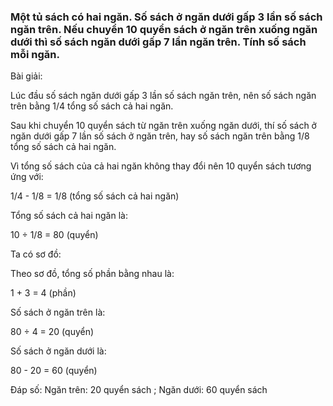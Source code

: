 
### Một tủ sách có hai ngăn. Số sách ở ngăn dưới gấp 3 lần số sách ngăn trên. Nếu chuyển 10 quyển sách ở ngăn trên xuống ngăn dưới thì số sách ngăn dưới gấp 7 lần ngăn trên. Tính số sách mỗi ngăn.

Bài giải:

Lúc đầu số sách ngăn dưới gấp 3 lần số sách ngăn trên, nên số sách ngăn trên bằng 1/4 tổng số sách cả hai ngăn.

Sau khi chuyển 10 quyển sách từ ngăn trên xuống ngăn dưới, thí số sách ở ngăn dưới gấp 7 lần số sách ở ngăn trên, hay số sách ngăn trên bằng 1/8 tổng số sách cả hai ngăn.

Vì tổng số sách của cả hai ngăn không thay đổi nên 10 quyển sách tương ứng với:

  1/4 - 1/8 = 1/8 (tổng số sách cả hai ngăn)

Tổng số sách cả hai ngăn là:

  10 ÷ 1/8 = 80 (quyển)

Ta có sơ đồ:


Theo sơ đồ, tổng số phần bằng nhau là:

  1 + 3 = 4 (phần)

Số sách ở ngăn trên là:

  80 ÷ 4 = 20 (quyển)

Số sách ở ngăn dưới là:

  80 - 20 = 60 (quyển)

  Đáp số: Ngăn trên: 20 quyển sách  ; Ngăn dưới: 60 quyển sách
